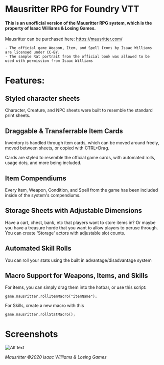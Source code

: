 # Mausritter RPG for Foundry VTT
#### This is an unofficial version of the Mausritter RPG system, which is the property of Isaac Williams & Losing Games.
Mausritter can be purchased here: https://mausritter.com/
```
- The official game Weapon, Item, and Spell Icons by Isaac Williams are licensed under CC-BY.
- The sample Rat portrait from the official book was allowed to be used with permission from Isaac Williams
```
# Features:
## Styled character sheets
Character, Creature, and NPC sheets were built to resemble the standard print sheets.


## Draggable & Transferrable Item Cards
Inventory is handled through item cards, which can be moved around freely, moved between sheets, or copied with CTRL+Drag.

Cards are styled to resemble the official game cards, with automated rolls, usage dots, and more being included.

## Item Compendiums
Every Item, Weapon, Condition, and Spell from the game has been included inside of the system's compendiums.

## Storage Sheets with Adjustable Dimensions
Have a cart, chest, bank, etc that players want to store items in? Or maybe you have a treasure horde that you want to allow players to peruse through. You can create 'Storage' actors with adjustable slot counts.

## Automated Skill Rolls
You can roll your stats using the built in advantage/disadvantage system


## Macro Support for Weapons, Items, and Skills
For items, you can simply drag them into the hotbar, or use this script:

```
game.mausritter.rollItemMacro("itemName");
```
For Skills, create a new macro with this
```
game.mausritter.rollStatMacro();
```

# Screenshots
![Alt text](https://i.imgur.com/4PYBj8X.jpg "Game Example")

_Mausritter ©2020 Isaac Williams & Losing Games_
